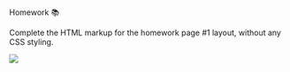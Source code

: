 Homework 📚

Complete the HTML markup for the homework page #1 layout, without any CSS styling.

![](https://media.giphy.com/media/MYI6NK4JOGpOzOriEg/giphy.gif)
